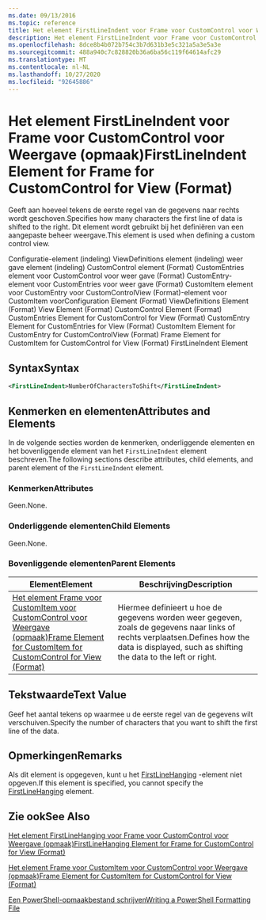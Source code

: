 ```yaml
---
ms.date: 09/13/2016
ms.topic: reference
title: Het element FirstLineIndent voor Frame voor CustomControl voor Weergave (opmaak)
description: Het element FirstLineIndent voor Frame voor CustomControl voor Weergave (opmaak)
ms.openlocfilehash: 8dce8b4b072b754c3b7d631b3e5c321a5a3e5a3e
ms.sourcegitcommit: 488a940c7c828820b36a6ba56c119f64614afc29
ms.translationtype: MT
ms.contentlocale: nl-NL
ms.lasthandoff: 10/27/2020
ms.locfileid: "92645886"
---
```

# <a name="firstlineindent-element-for-frame-for-customcontrol-for-view-format"></a><span data-ttu-id="c6704-103">Het element FirstLineIndent voor Frame voor CustomControl voor Weergave (opmaak)</span><span class="sxs-lookup"><span data-stu-id="c6704-103">FirstLineIndent Element for Frame for CustomControl for View (Format)</span></span>

<span data-ttu-id="c6704-104">Geeft aan hoeveel tekens de eerste regel van de gegevens naar rechts wordt geschoven.</span><span class="sxs-lookup"><span data-stu-id="c6704-104">Specifies how many characters the first line of data is shifted to the right.</span></span> <span data-ttu-id="c6704-105">Dit element wordt gebruikt bij het definiëren van een aangepaste beheer weergave.</span><span class="sxs-lookup"><span data-stu-id="c6704-105">This element is used when defining a custom control view.</span></span>

<span data-ttu-id="c6704-106">Configuratie-element (indeling) ViewDefinitions element (indeling) weer gave element (indeling) CustomControl element (Format) CustomEntries element voor CustomControl voor weer gave (Format) CustomEntry-element voor CustomEntries voor weer gave (Format) CustomItem element voor CustomEntry voor CustomControlView (Format)-element voor CustomItem voor</span><span class="sxs-lookup"><span data-stu-id="c6704-106">Configuration Element (Format) ViewDefinitions Element (Format) View Element (Format) CustomControl Element (Format) CustomEntries Element for CustomControl for View (Format) CustomEntry Element for CustomEntries for View (Format) CustomItem Element for CustomEntry for CustomControlView (Format) Frame Element for CustomItem for CustomControl for View (Format) FirstLineIndent Element</span></span>

## <a name="syntax"></a><span data-ttu-id="c6704-107">Syntax</span><span class="sxs-lookup"><span data-stu-id="c6704-107">Syntax</span></span>

```xml
<FirstLineIndent>NumberOfCharactersToShift</FirstLineIndent>
```

## <a name="attributes-and-elements"></a><span data-ttu-id="c6704-108">Kenmerken en elementen</span><span class="sxs-lookup"><span data-stu-id="c6704-108">Attributes and Elements</span></span>

<span data-ttu-id="c6704-109">In de volgende secties worden de kenmerken, onderliggende elementen en het bovenliggende element van het `FirstLineIndent` element beschreven.</span><span class="sxs-lookup"><span data-stu-id="c6704-109">The following sections describe attributes, child elements, and parent element of the `FirstLineIndent` element.</span></span>

### <a name="attributes"></a><span data-ttu-id="c6704-110">Kenmerken</span><span class="sxs-lookup"><span data-stu-id="c6704-110">Attributes</span></span>

<span data-ttu-id="c6704-111">Geen.</span><span class="sxs-lookup"><span data-stu-id="c6704-111">None.</span></span>

### <a name="child-elements"></a><span data-ttu-id="c6704-112">Onderliggende elementen</span><span class="sxs-lookup"><span data-stu-id="c6704-112">Child Elements</span></span>

<span data-ttu-id="c6704-113">Geen.</span><span class="sxs-lookup"><span data-stu-id="c6704-113">None.</span></span>

### <a name="parent-elements"></a><span data-ttu-id="c6704-114">Bovenliggende elementen</span><span class="sxs-lookup"><span data-stu-id="c6704-114">Parent Elements</span></span>

|<span data-ttu-id="c6704-115">Element</span><span class="sxs-lookup"><span data-stu-id="c6704-115">Element</span></span>|<span data-ttu-id="c6704-116">Beschrijving</span><span class="sxs-lookup"><span data-stu-id="c6704-116">Description</span></span>|
|-------------|-----------------|
|[<span data-ttu-id="c6704-117">Het element Frame voor CustomItem voor CustomControl voor Weergave (opmaak)</span><span class="sxs-lookup"><span data-stu-id="c6704-117">Frame Element for CustomItem for CustomControl for View (Format)</span></span>](./frame-element-for-customitem-for-customcontrol-for-view-format.md)|<span data-ttu-id="c6704-118">Hiermee definieert u hoe de gegevens worden weer gegeven, zoals de gegevens naar links of rechts verplaatsen.</span><span class="sxs-lookup"><span data-stu-id="c6704-118">Defines how the data is displayed, such as shifting the data to the left or right.</span></span>|

## <a name="text-value"></a><span data-ttu-id="c6704-119">Tekstwaarde</span><span class="sxs-lookup"><span data-stu-id="c6704-119">Text Value</span></span>

<span data-ttu-id="c6704-120">Geef het aantal tekens op waarmee u de eerste regel van de gegevens wilt verschuiven.</span><span class="sxs-lookup"><span data-stu-id="c6704-120">Specify the number of characters that you want to shift the first line of the data.</span></span>

## <a name="remarks"></a><span data-ttu-id="c6704-121">Opmerkingen</span><span class="sxs-lookup"><span data-stu-id="c6704-121">Remarks</span></span>

<span data-ttu-id="c6704-122">Als dit element is opgegeven, kunt u het [FirstLineHanging](./firstlinehanging-element-for-frame-for-customcontrol-for-view-format.md) -element niet opgeven.</span><span class="sxs-lookup"><span data-stu-id="c6704-122">If this element is specified, you cannot specify the [FirstLineHanging](./firstlinehanging-element-for-frame-for-customcontrol-for-view-format.md) element.</span></span>

## <a name="see-also"></a><span data-ttu-id="c6704-123">Zie ook</span><span class="sxs-lookup"><span data-stu-id="c6704-123">See Also</span></span>

[<span data-ttu-id="c6704-124">Het element FirstLineHanging voor Frame voor CustomControl voor Weergave (opmaak)</span><span class="sxs-lookup"><span data-stu-id="c6704-124">FirstLineHanging Element for Frame for CustomControl for View (Format)</span></span>](./firstlinehanging-element-for-frame-for-customcontrol-for-view-format.md)

[<span data-ttu-id="c6704-125">Het element Frame voor CustomItem voor CustomControl voor Weergave (opmaak)</span><span class="sxs-lookup"><span data-stu-id="c6704-125">Frame Element for CustomItem for CustomControl for View (Format)</span></span>](./frame-element-for-customitem-for-customcontrol-for-view-format.md)

[<span data-ttu-id="c6704-126">Een PowerShell-opmaakbestand schrijven</span><span class="sxs-lookup"><span data-stu-id="c6704-126">Writing a PowerShell Formatting File</span></span>](./writing-a-powershell-formatting-file.md)

